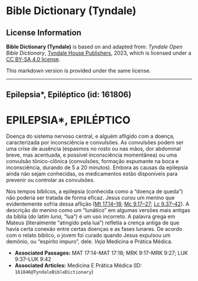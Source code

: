 # Bible Dictionary (Tyndale)

## License Information

**Bible Dictionary (Tyndale)** is based on and adapted from: _Tyndale Open Bible Dictionary_, [Tyndale House Publishers](https://tyndaleopenresources.com/), 2023, which is licensed under a [CC BY-SA 4.0 license](https://creativecommons.org/licenses/by-sa/4.0/legalcode.en).

This markdown version is provided under the same license.



--------------------------------

## Epilepsia*, Epiléptico (id: 161806)

EPILEPSIA\*, EPILÉPTICO
=======================

Doença do sistema nervoso central, e alguém afligido com a doença, caracterizada por inconsciência e convulsões. As convulsões podem ser uma crise de ausência (espasmos no rosto ou nas mãos, dor abdominal breve, mas acentuada, e possível inconsciência momentânea) ou uma convulsão tônico\-clônica (convulsões, formação espumante na boca e inconsciência, durando de 5 a 20 minutos). Embora as causas da epilepsia ainda não sejam conhecidas, os medicamentos estão disponíveis para prevenir ou controlar as convulsões.

Nos tempos bíblicos, a epilepsia (conhecida como a “doença de queda”) não poderia ser tratada de forma eficaz. Jesus curou um menino que evidentemente sofria dessa aflição ([Mt 17\.14–18](https://ref.ly/Matt17:14-Matt17:18); [Mc 9\.17–27](https://ref.ly/Mark9:17-Mark9:27); [Lc 9\.37–42](https://ref.ly/Luke9:37-Luke9:42)). A descrição do menino como um “lunático” em algumas versões mais antigas da bíblia (do latim *luna*, “lua”) é um uso incorreto. A palavra grega em Mateus (literalmente “atingido pela lua”) refletia a crença antiga de que havia certa conexão entre certas doenças e as fases lunares. De acordo com o relato bíblico, o jovem foi curado quando Jesus expulsou um demônio, ou “espírito impuro”, dele. *Veja* Medicina e Prática Médica.

* **Associated Passages:** MAT 17:14–MAT 17:18; MRK 9:17–MRK 9:27; LUK 9:37–LUK 9:42
* **Associated Articles:** Medicina E Prática Médica (ID: `161846@TyndaleBibleDictionary`)

